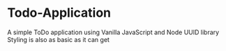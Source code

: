 # Todo-Application
A simple ToDo application using Vanilla JavaScript and Node UUID library
Styling is also as basic as it can get
